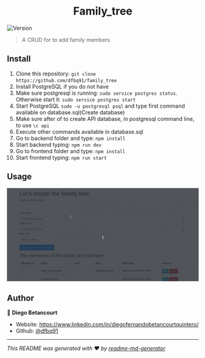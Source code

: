 <h1 align="center">Family_tree</h1>
<p>
  <img alt="Version" src="https://img.shields.io/badge/version-1.2.0-blue.svg?cacheSeconds=2592000" />
</p>

> A CRUD for to add family members

## Install

1) Clone this repository: `git clone https://github.com/dfbq91/family_tree`
2) Install PostgreSQL if you do not have
3) Make sure postgresql is running: `sudo service postgres status`. Otherwise start it: `sudo service postgres start`
4) Start PostgreSQL `sudo -u postgresql psql` and type first command available on database.sql(Create database)
5) Make sure after of to create API database, in postgresql command line, to use `\c api`
6) Execute other commands available in database.sql
7) Go to backend folder and type: `npm install`
8) Start backend typing: `npm run dev`
9) Go to frontend folder and type: `npm install`
10) Start frontend typing: `npm run start`

## Usage

![Family_tree](/family_tree.gif)


## Author

👤 **Diego Betancourt**

* Website: https://www.linkedin.com/in/diegofernandobetancourtquintero/
* Github: [@dfbq91](https://github.com/dfbq91)

***
_This README was generated with ❤️ by [readme-md-generator](https://github.com/kefranabg/readme-md-generator)_